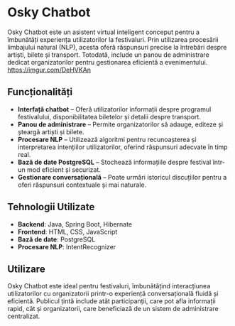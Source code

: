 # Osky Chatbot

Osky Chatbot este un asistent virtual inteligent conceput pentru a îmbunătăți experiența utilizatorilor la festivaluri. Prin utilizarea procesării limbajului natural (NLP), acesta oferă răspunsuri precise la întrebări despre artiști, bilete și transport. Totodată, include un panou de administrare dedicat organizatorilor pentru gestionarea eficientă a evenimentului.
https://imgur.com/DeHVKAn
## Funcționalități

- **Interfață chatbot** – Oferă utilizatorilor informații despre programul festivalului, disponibilitatea biletelor și detalii despre transport.
- **Panou de administrare** – Permite organizatorilor să adauge, editeze și șteargă artiști și bilete.
- **Procesare NLP** – Utilizează algoritmi pentru recunoașterea și interpretarea intențiilor utilizatorilor, oferind răspunsuri adecvate în timp real.
- **Bază de date PostgreSQL** – Stochează informațiile despre festival într-un mod eficient și securizat.
- **Gestionare conversațională** – Poate urmări istoricul discuțiilor pentru a oferi răspunsuri contextuale și mai naturale.

## Tehnologii Utilizate

- **Backend**: Java, Spring Boot, Hibernate
- **Frontend**: HTML, CSS, JavaScript
- **Bază de date**: PostgreSQL
- **Procesare NLP**: IntentRecognizer

## Utilizare

Osky Chatbot este ideal pentru festivaluri, îmbunătățind interacțiunea utilizatorilor cu organizatorii printr-o experiență conversațională fluidă și eficientă. Publicul țintă include atât participanții, care pot afla informații rapid, cât și organizatorii, care beneficiază de un sistem de administrare centralizat.

